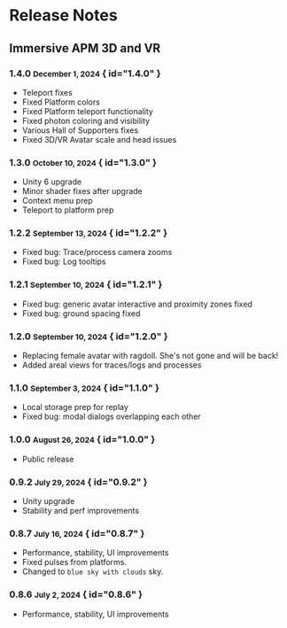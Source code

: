 # Release Notes

## Immersive APM 3D and VR

### 1.4.0 <small>December 1, 2024</small> { id="1.4.0" }

- Teleport fixes
- Fixed Platform colors
- Fixed Platform teleport functionality
- Fixed photon coloring and visibility
- Various Hall of Supporters fixes
- Fixed 3D/VR Avatar scale and head issues

### 1.3.0 <small>October 10, 2024</small> { id="1.3.0" }

- Unity 6 upgrade
- Minor shader fixes after upgrade
- Context menu prep
- Teleport to platform prep

### 1.2.2 <small>September 13, 2024</small> { id="1.2.2" }

- Fixed bug: Trace/process camera zooms
- Fixed bug: Log tooltips

### 1.2.1 <small>September 10, 2024</small> { id="1.2.1" }

- Fixed bug: generic avatar interactive and proximity zones fixed
- Fixed bug: ground spacing fixed

### 1.2.0 <small>September 10, 2024</small> { id="1.2.0" }

- Replacing female avatar with ragdoll. She's not gone and will be back!
- Added areal views for traces/logs and processes

### 1.1.0 <small>September 3, 2024</small> { id="1.1.0" }

- Local storage prep for replay 
- Fixed bug: modal dialogs overlapping each other

### 1.0.0 <small>August 26, 2024</small> { id="1.0.0" }

- Public release


### 0.9.2 <small>July 29, 2024</small> { id="0.9.2" }

- Unity upgrade
- Stability and perf improvements

### 0.8.7 <small>July 16, 2024</small> { id="0.8.7" }

- Performance, stability, UI improvements
- Fixed pulses from platforms.
- Changed to `blue sky with clouds` sky.

### 0.8.6 <small>July 2, 2024</small> { id="0.8.6" }

- Performance, stability, UI improvements

[//]: # (GitHub Issue example - Fixed #7313: Improved tooltips mounted in sidebar when feature is disabled)
